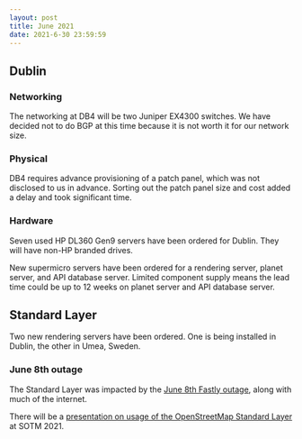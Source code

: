```yaml
---
layout: post
title: June 2021
date: 2021-6-30 23:59:59
---
```


## Dublin

### Networking

The networking at DB4 will be two Juniper EX4300 switches. We have decided not to do BGP at this time because it is not worth it for our network size.

### Physical

DB4 requires advance provisioning of a patch panel, which was not disclosed to us in advance. Sorting out the patch panel size and cost added a delay and took significant time.

### Hardware

Seven used HP DL360 Gen9 servers have been ordered for Dublin. They will have non-HP branded drives.

New supermicro servers have been ordered for a rendering server, planet server, and API database server. Limited component supply means the lead time could be up to 12 weeks on planet server and API database server.

## Standard Layer

Two new rendering servers have been ordered. One is being installed in Dublin, the other in Umea, Sweden.

### June 8th outage

The Standard Layer was impacted by the [June 8th Fastly outage](https://www.fastly.com/blog/summary-of-june-8-outage), along with much of the internet.

There will be a [presentation on usage of the OpenStreetMap Standard Layer](https://2021.stateofthemap.org/sessions/GGLYCK/) at SOTM 2021.
